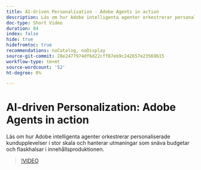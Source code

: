 ```yaml
---
title: AI-driven Personalization - Adobe Agents in action
description: Läs om hur Adobe intelligenta agenter orkestrerar personaliserade kundupplevelser i stor skala och hanterar utmaningar som snäva budgetar och flaskhalsar i innehållsproduktionen.
doc-type: Short Video
duration: 84
index: false
hide: true
hidefromtoc: true
recommendations: noCatalog, noDisplay
source-git-commit: 28e2477974df6d22cff87eb9c242657e23569b15
workflow-type: tm+mt
source-wordcount: '52'
ht-degree: 0%

---
```



# AI-driven Personalization: Adobe Agents in action

Läs om hur Adobe intelligenta agenter orkestrerar personaliserade kundupplevelser i stor skala och hanterar utmaningar som snäva budgetar och flaskhalsar i innehållsproduktionen.

<!-- 72_S653_3442539_83_aidriven-personalization-adobe-agents-in-action -->
>[!VIDEO](https://video.tv.adobe.com/v/3460114/?learn=on&enablevpops=true&captions=swe)
